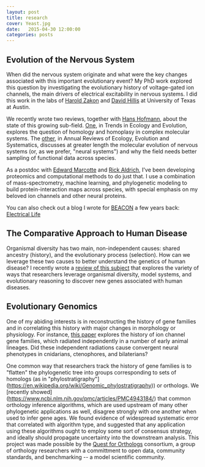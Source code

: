 ```yaml
---
layout: post
title: research
cover: Yeast.jpg
date:   2015-04-30 12:00:00
categories: posts
---
```


## Evolution of the Nervous System

When did the nervous system originate and what were the key changes associated with this important evolutionary
event? My PhD work explored this question by investigating the evolutionary history of voltage-gated ion channels,
the main drivers of electrical excitability in nervous systems. I did this work in the labs of 
[Harold Zakon](http://www.biosci.utexas.edu/neuroscience/HaroldZakon/) and [David Hillis](http://www.zo.utexas.edu/faculty/antisense/)
at University of Texas at Austin. 

We recently wrote two reviews, together with [Hans Hofmann](https://cichlid.biosci.utexas.edu/), about
the state of this growing sub-field. [One](http://www.cell.com/trends/ecology-evolution/fulltext/S0169-5347(15)00302-X), 
in Trends in Ecology and Evolution, explores the question of homology and homoplasy in complex molecular systems. The
[other](http://www.annualreviews.org/doi/abs/10.1146/annurev-ecolsys-110316-023048), in Annual Reviews of Ecology, Evolution
and Systematics, discusses at greater length the molecular evolution of nervous systems (or, as we prefer, "neural systems")
and why the field needs better sampling of functional data across species.

As a postdoc with [Edward Marcotte](http://www.marcottelab.org/index.php/Main_Page) and [Rick Aldrich](https://clm.utexas.edu/AldrichLab/),
I've been developing proteomics and computational methods to do just that. I use a combination of mass-spectrometry, machine learning, and 
phylogenetic modeling to build protein-interaction maps across species, with special emphasis on my beloved ion channels and other neural
proteins.

You can also check out a blog I wrote for [BEACON](http://beacon-center.org/)
a few years back: [Electrical Life](http://beacon-center.org/blog/2013/10/14/beacon-researchers-at-work-electrical-life/)

## The Comparative Approach to Human Disease

Organismal diversity has two main, non-independent causes: shared ancestry (history), and the evolutionary process (selection).
How can we leverage these two causes to better understand the genetics of human disease? I recently wrote a [review of this 
subject](http://www.sciencedirect.com/science/article/pii/S0959437X15000878/) that explores the variety of ways that
researchers leverage organismal diversity, model systems, and evolutionary reasoning to discover new genes associated with
human diseases. 

## Evolutionary Genomics

One of my abiding interests is in reconstructing the history of gene families and in correlating this history with major changes
in morphology or physiology. For instance, [this paper](http://www.pnas.org/content/112/8/E846) explores the history of ion channel
gene families, which radiated independently in a number of early animal lineages. Did these independent radiations cause convergent
neural phenotypes in cnidarians, ctenophores, and bilaterians?

One common way that researchers track the history of gene families is to "flatten" the phylogenetic tree into groups corresponding to 
sets of homologs (as in "phylostratigraphy"](https://en.wikipedia.org/wiki/Genomic_phylostratigraphy)) or orthologs. We [recently showed]
(https://www.ncbi.nlm.nih.gov/pmc/articles/PMC4943184/) that common orthology inference algorithms, which are used upstream of many other 
phylogenetic applications as well, disagree strongly with one another when used to infer gene ages. We found evidence of widespread systematic
error that correlated with algorithm type, and suggested that any application using these algorithms ought to employ some sort of consensus
strategy, and ideally should propagate uncertainty into the downstream analysis. This project was made possible by the 
[Quest for Orthologs](https://questfororthologs.org/) consortium, a group of orthology researchers with a committment to open data,
 community standards, and benchmarking -- a model scientific community.